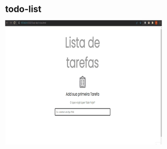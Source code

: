 # todo-list

<img src="https://github.com/vagnersilvas/todo-list/blob/main/assets/img/todoList.gif" width="800" height="400" />
